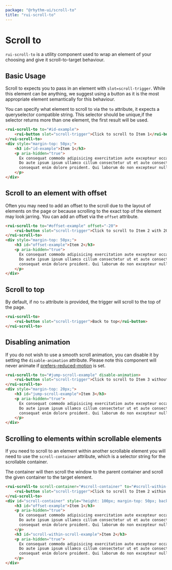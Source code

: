 ```yaml
---
package: "@rhythm-ui/scroll-to"
title: "rui-scroll-to"
---
```


# Scroll to

`rui-scroll-to` is a utility component used to wrap an element of your choosing and give it scroll-to-target behaviour.

## Basic Usage

Scroll to expects you to pass in an element with `slot=scroll-trigger`. 
While this element can be anything, we suggest using a button as it is the most appropriate element semantically for this behaviour.

You can specify what element to scroll to via the `to` attribute, it expects a queryselector compatible string. This selector 
should be unique,if the selector returns more than one element, the first result will be used.

```html preview
<rui-scroll-to to="#id-example">
    <rui-button slot="scroll-trigger">Click to scroll to Item 1</rui-button>
</rui-scroll-to>
<div style="margin-top: 50px;">
    <h3 id="id-example">Item 1</h3>
    <p aria-hidden="true">
      Ex consequat commodo adipisicing exercitation aute excepteur occaecat ullamco duis aliqua id magna ullamco eu. 
      Do aute ipsum ipsum ullamco cillum consectetur ut et aute consectetur labore. Fugiat laborum incididunt tempor eu 
      consequat enim dolore proident. Qui laborum do non excepteur nulla magna eiusmod consectetur in.
    </p>
</div>
```

## Scroll to an element with offset

Often you may need to add an offset to the scroll due to the layout of elements on the page or because scrolling to the exact top 
of the element may look jarring. You can add an offset via the `offset` attribute. 

```html preview
<rui-scroll-to to="#offset-example" offset="-20">
    <rui-button slot="scroll-trigger">Click to scroll to Item 2 with 20px offset</rui-button>
</rui-scroll-to>
<div style="margin-top: 50px;">
    <h3 id="offset-example">Item 2</h3>
    <p aria-hidden="true">
      Ex consequat commodo adipisicing exercitation aute excepteur occaecat ullamco duis aliqua id magna ullamco eu. 
      Do aute ipsum ipsum ullamco cillum consectetur ut et aute consectetur labore. Fugiat laborum incididunt tempor eu 
      consequat enim dolore proident. Qui laborum do non excepteur nulla magna eiusmod consectetur in.
    </p>
</div>
```

## Scroll to top

By default, if no `to` attribute is provided, the trigger will scroll
to the top of the page.

```html preview
<rui-scroll-to>
    <rui-button slot="scroll-trigger">Back to top</rui-button>
</rui-scroll-to>
```

## Disabling animation

If you do not wish to use a smooth scroll animation, you can disable it by setting the 
`disable-animation` attribute. Please note this component will never animate if
 [prefers-reduced-motion](https://developer.mozilla.org/en-US/docs/Web/CSS/@media/prefers-reduced-motion) is set.

```html preview
<rui-scroll-to to="#jump-scroll-example" disable-animation>
    <rui-button slot="scroll-trigger">Click to scroll to Item 3 without animation</rui-button>
</rui-scroll-to>
<div style="margin-top: 20px;">
    <h3 id="jump-scroll-example">Item 3</h3>
    <p aria-hidden="true">
      Ex consequat commodo adipisicing exercitation aute excepteur occaecat ullamco duis aliqua id magna ullamco eu. 
      Do aute ipsum ipsum ullamco cillum consectetur ut et aute consectetur labore. Fugiat laborum incididunt tempor eu 
      consequat enim dolore proident. Qui laborum do non excepteur nulla magna eiusmod consectetur in.
    </p>
</div>
```

## Scrolling to elements within scrollable elements

If you need to scroll to an element within another scrollable element you will need to use the `scroll-container` 
attribute, which is a selector string for the scrollable container.

The container will then scroll the window to the parent container and scroll the given container to the target element.

```html preview
<rui-scroll-to scroll-container="#scroll-container" to="#scroll-within-scroll-example">
    <rui-button slot="scroll-trigger">Click to scroll to Item 2 within the scroll zone</rui-button>
</rui-scroll-to>
<div id="scroll-container" style="height: 100px; margin-top: 50px; background: #f5f5f5; padding: 20px; overflow: scroll">
    <h3 id="offset-example">Item 1</h3>
    <p aria-hidden="true">
      Ex consequat commodo adipisicing exercitation aute excepteur occaecat ullamco duis aliqua id magna ullamco eu. 
      Do aute ipsum ipsum ullamco cillum consectetur ut et aute consectetur labore. Fugiat laborum incididunt tempor eu 
      consequat enim dolore proident. Qui laborum do non excepteur nulla magna eiusmod consectetur in.
    </p>
    <h3 id="scroll-within-scroll-example">Item 2</h3>
    <p aria-hidden="true">
      Ex consequat commodo adipisicing exercitation aute excepteur occaecat ullamco duis aliqua id magna ullamco eu. 
      Do aute ipsum ipsum ullamco cillum consectetur ut et aute consectetur labore. Fugiat laborum incididunt tempor eu 
      consequat enim dolore proident. Qui laborum do non excepteur nulla magna eiusmod consectetur in.
    </p>
</div>
```

